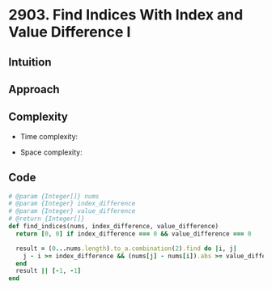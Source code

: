 # 2903. Find Indices With Index and Value Difference I

## Intuition

## Approach
<!-- Describe your approach to solving the problem. -->

## Complexity

- Time complexity:
<!-- Add your time complexity here, e.g. $$O(n)$$ -->

- Space complexity:
<!-- Add your space complexity here, e.g. $$O(n)$$ -->

## Code

```ruby
# @param {Integer[]} nums
# @param {Integer} index_difference
# @param {Integer} value_difference
# @return {Integer[]}
def find_indices(nums, index_difference, value_difference)
  return [0, 0] if index_difference === 0 && value_difference === 0

  result = (0...nums.length).to_a.combination(2).find do |i, j|
    j - i >= index_difference && (nums[j] - nums[i]).abs >= value_difference
  end
  result || [-1, -1]
end
```
